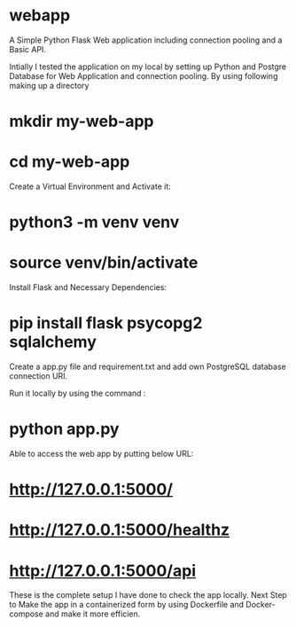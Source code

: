 # webapp
A Simple Python Flask Web application including connection pooling and a Basic API.

Intially I tested the application on my local by setting up Python and Postgre Database for Web Application and connection pooling.
By using following making up a directory 

# mkdir my-web-app
# cd my-web-app

Create a Virtual Environment and Activate it:

# python3 -m venv venv
# source venv/bin/activate

Install Flask and Necessary Dependencies:

# pip install flask psycopg2 sqlalchemy


Create a app.py file and requirement.txt and add own PostgreSQL database connection URI.

Run it locally by using the command :

# python app.py 

Able to access the web app by putting below URL:

# http://127.0.0.1:5000/
# http://127.0.0.1:5000/healthz
# http://127.0.0.1:5000/api

These is the complete setup I have done to check the app locally. Next Step to  Make the app in a containerized form by using Dockerfile and Docker-compose and make it more efficien. 

